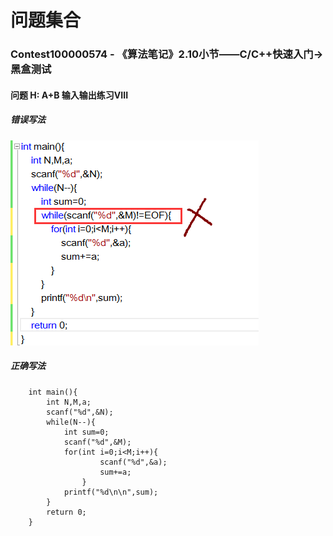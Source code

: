 # **问题集合**

### Contest100000574 - 《算法笔记》2.10小节——C/C++快速入门->黑盒测试
#### 问题 H: A+B 输入输出练习VIII
##### *错误写法*
![mistake](https://raw.githubusercontent.com/JIZHAOPING/Codeup-issues/master/imgs/QQ%E5%9B%BE%E7%89%8720190507132331.png "错误写法")
##### ***正确写法***
```
	int main(){
		int N,M,a;
		scanf("%d",&N);
		while(N--){
			int sum=0;
			scanf("%d",&M);
			for(int i=0;i<M;i++){
					scanf("%d",&a);
					sum+=a;
				}
			printf("%d\n\n",sum);		
		}
		return 0;
	}
```
